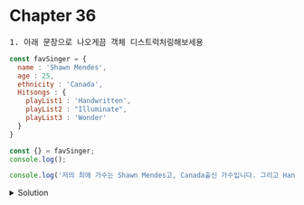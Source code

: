 # Chapter 36


<pre>1. 아래 문장으로 나오게끔 객체 디스트럭처링해보세용</pre>

```js
const favSinger = {
  name : 'Shawn Mendes',
  age : 25,
  ethnicity : 'Canada',
  Hitsongs : {
    playList1 : 'Handwritten',
    playList2 : "Illuminate",
    playList3 : 'Wonder'
  }
}

const {} = favSinger;
console.log();

console.log('저의 최애 가수는 Shawn Mendes고, Canada출신 가수입니다. 그리고 Handwritten이라는 앨범으로 인지도가 엄청오르게 됩니다.')
```
<details>
  <summary>Solution</summary>
<pre>

  ```js
  const {name, nationality, Hitsongs :{playList1}} = favSinger;
  
  console.log(`저의 최애 가수는 ${name}고, ${nationality}출신 가수입니다. 그리고 ${playList1}이라는 앨범으로 인지도가 엄청오르게 됩니다.`);
  ```
  중첩 객체를 디스트럭쳐링하려면 부모 키값 : { 원하는 중첩객체 value의 키값 }
</pre>

<br>